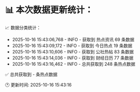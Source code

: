 📊 本次数据更新统计：
==========================

📈 数据分类统计：
- 2025-10-16 15:43:06,768 - INFO - 获取到 热点资讯 69 条数据
- 2025-10-16 15:43:09,172 - INFO - 获取到 今日热点 19 条数据
- 2025-10-16 15:43:10,606 - INFO - 获取到 公社热帖 83 条数据
- 2025-10-16 15:43:14,036 - INFO - 获取到 财经日历 77 条数据
- 2025-10-16 15:43:16,462 - INFO - 总共获取到 248 条热点数据

✅ 总共获取到 - 条热点数据

🕐 更新时间: 2025-10-16 15:43:16
